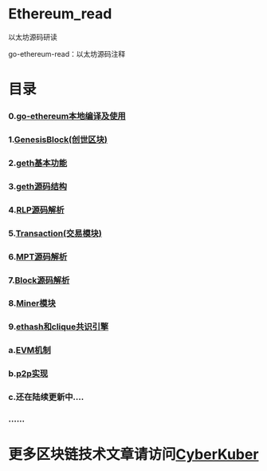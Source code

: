 # Ethereum_read

以太坊源码研读

go-ethereum-read：以太坊源码注释

# 目录

### 0.[go-ethereum本地编译及使用](https://github.com/chaors/Ethereum_read/blob/master/Docs/0x00%20go-ethereum本地编译及使用.md)

### 1.[GenesisBlock(创世区块)](https://github.com/chaors/Ethereum_read/blob/master/Docs/0x01GenesisBlock(创世区块).md)

### 2.[geth基本功能](https://github.com/chaors/Ethereum_read/blob/master/Docs/0x02%20geth基本功能.md)

### 3.[geth源码结构](https://github.com/chaors/Ethereum_read/blob/master/Docs/0x03%20geth源码结构.md)

### 4.[RLP源码解析](https://github.com/chaors/Ethereum_read/blob/master/Docs/0x04%20RLP源码解析.md)

### 5.[Transaction(交易模块)](https://github.com/chaors/Ethereum_read/blob/master/Docs/0x05%20Transaction(交易模块)%20.md)

### 6.[MPT源码解析](https://github.com/chaors/Ethereum_read/blob/master/Docs/0x06%20MPT源码解析.md)

### 7.[Block源码解析](https://github.com/chaors/Ethereum_read/blob/master/Docs/0x07%20Block.md)

### 8.[Miner模块](https://github.com/chaors/Ethereum_read/blob/master/Docs/0x08%20Miner%E6%A8%A1%E5%9D%97.md)

### 9.[ethash和clique共识引擎](https://github.com/chaors/Ethereum_read/blob/master/Docs/0x09%20ethash%E5%92%8Cclique%E5%85%B1%E8%AF%86%E5%BC%95%E6%93%8E.md)

### a.[EVM机制](https://github.com/chaors/Ethereum_read/blob/master/Docs/0xa0%20EVM%E6%9C%BA%E5%88%B6%20.md)

### b.[p2p实现](https://github.com/chaors/Ethereum_read/blob/master/Docs/0xa1%20p2p%E5%AE%9E%E7%8E%B0.md)

### c.还在陆续更新中....

### ......



# 更多区块链技术文章请访问[CyberKuber](https://www.jianshu.com/u/040f4c259a10)


